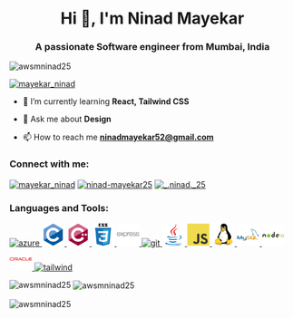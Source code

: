 <h1 align="center">Hi 👋, I'm Ninad Mayekar</h1>
<h3 align="center">A passionate Software engineer from Mumbai, India</h3>

<p align="left"> <img src="https://komarev.com/ghpvc/?username=awsmninad25&label=Profile%20views&color=0e75b6&style=flat" alt="awsmninad25" /> </p>

<p align="left"> <a href="https://twitter.com/mayekar_ninad" target="blank"><img src="https://img.shields.io/twitter/follow/mayekar_ninad?logo=twitter&style=for-the-badge" alt="mayekar_ninad" /></a> </p>

- 🌱 I’m currently learning **React, Tailwind CSS**

- 💬 Ask me about **Design**

- 📫 How to reach me **ninadmayekar52@gmail.com**

<h3 align="left">Connect with me:</h3>
<p align="left">
<a href="https://twitter.com/mayekar_ninad" target="blank"><img align="center" src="https://raw.githubusercontent.com/rahuldkjain/github-profile-readme-generator/master/src/images/icons/Social/twitter.svg" alt="mayekar_ninad" height="30" width="40" /></a>
<a href="https://linkedin.com/in/ninad-mayekar25" target="blank"><img align="center" src="https://raw.githubusercontent.com/rahuldkjain/github-profile-readme-generator/master/src/images/icons/Social/linked-in-alt.svg" alt="ninad-mayekar25" height="30" width="40" /></a>
<a href="https://instagram.com/_.ninad._25" target="blank"><img align="center" src="https://raw.githubusercontent.com/rahuldkjain/github-profile-readme-generator/master/src/images/icons/Social/instagram.svg" alt="_.ninad._25" height="30" width="40" /></a>
</p>

<h3 align="left">Languages and Tools:</h3>
<p align="left"> <a href="https://azure.microsoft.com/en-in/" target="_blank"> <img src="https://www.vectorlogo.zone/logos/microsoft_azure/microsoft_azure-icon.svg" alt="azure" width="40" height="40"/> </a> <a href="https://www.cprogramming.com/" target="_blank"> <img src="https://raw.githubusercontent.com/devicons/devicon/master/icons/c/c-original.svg" alt="c" width="40" height="40"/> </a> <a href="https://www.w3schools.com/cpp/" target="_blank"> <img src="https://raw.githubusercontent.com/devicons/devicon/master/icons/cplusplus/cplusplus-original.svg" alt="cplusplus" width="40" height="40"/> </a> <a href="https://www.w3schools.com/css/" target="_blank"> <img src="https://raw.githubusercontent.com/devicons/devicon/master/icons/css3/css3-original-wordmark.svg" alt="css3" width="40" height="40"/> </a> <a href="https://expressjs.com" target="_blank"> <img src="https://raw.githubusercontent.com/devicons/devicon/master/icons/express/express-original-wordmark.svg" alt="express" width="40" height="40"/> </a> <a href="https://git-scm.com/" target="_blank"> <img src="https://www.vectorlogo.zone/logos/git-scm/git-scm-icon.svg" alt="git" width="40" height="40"/> </a> <a href="https://www.java.com" target="_blank"> <img src="https://raw.githubusercontent.com/devicons/devicon/master/icons/java/java-original.svg" alt="java" width="40" height="40"/> </a> <a href="https://developer.mozilla.org/en-US/docs/Web/JavaScript" target="_blank"> <img src="https://raw.githubusercontent.com/devicons/devicon/master/icons/javascript/javascript-original.svg" alt="javascript" width="40" height="40"/> </a> <a href="https://www.linux.org/" target="_blank"> <img src="https://raw.githubusercontent.com/devicons/devicon/master/icons/linux/linux-original.svg" alt="linux" width="40" height="40"/> </a> <a href="https://www.mysql.com/" target="_blank"> <img src="https://raw.githubusercontent.com/devicons/devicon/master/icons/mysql/mysql-original-wordmark.svg" alt="mysql" width="40" height="40"/> </a> <a href="https://nodejs.org" target="_blank"> <img src="https://raw.githubusercontent.com/devicons/devicon/master/icons/nodejs/nodejs-original-wordmark.svg" alt="nodejs" width="40" height="40"/> </a> <a href="https://www.oracle.com/" target="_blank"> <img src="https://raw.githubusercontent.com/devicons/devicon/master/icons/oracle/oracle-original.svg" alt="oracle" width="40" height="40"/> </a> <a href="https://tailwindcss.com/" target="_blank"> <img src="https://www.vectorlogo.zone/logos/tailwindcss/tailwindcss-icon.svg" alt="tailwind" width="40" height="40"/> </a> </p>

<p><img align="left" src="https://github-readme-stats.vercel.app/api/top-langs?username=awsmninad25&show_icons=true&locale=en&layout=compact" alt="awsmninad25" /></p>

<p>&nbsp;<img align="center" src="https://github-readme-stats.vercel.app/api?username=awsmninad25&show_icons=true&locale=en" alt="awsmninad25" /></p>

<p><img align="center" src="https://github-readme-streak-stats.herokuapp.com/?user=awsmninad25&" alt="awsmninad25" /></p>
